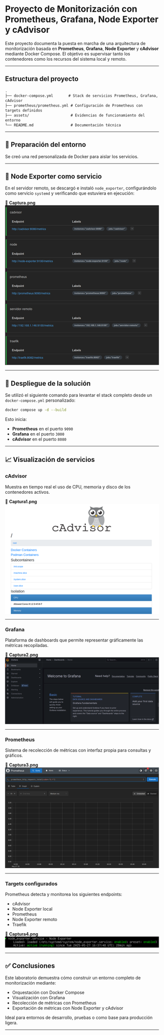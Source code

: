 # Proyecto de Monitorización con Prometheus, Grafana, Node Exporter y cAdvisor

Este proyecto documenta la puesta en marcha de una arquitectura de monitorización basada en **Prometheus**, **Grafana**, **Node Exporter** y **cAdvisor** mediante Docker Compose. El objetivo es supervisar tanto los contenedores como los recursos del sistema local y remoto.

---

## Estructura del proyecto

```
.
├── docker-compose.yml       # Stack de servicios Prometheus, Grafana, cAdvisor
├── prometheus/prometheus.yml # Configuración de Prometheus con targets definidos
├── assets/                   # Evidencias de funcionamiento del entorno
└── README.md                 # Documentación técnica
```

---

## 🧱 Preparación del entorno

Se creó una red personalizada de Docker para aislar los servicios.

---

## 🐧 Node Exporter como servicio

En el servidor remoto, se descargó e instaló `node_exporter`, configurándolo como servicio `systemd` y verificando que estuviera en ejecución:

📸 **Captura.png**
![Captura5](/assets/Captura5.png)

---

## 🚀 Despliegue de la solución

Se utilizó el siguiente comando para levantar el stack completo desde un `docker-compose.yml` personalizado:

```bash
docker compose up -d --build
```

Esto inicia:
- **Prometheus** en el puerto `9090`
- **Grafana** en el puerto `3000`
- **cAdvisor** en el puerto `8080`

---

## 📈 Visualización de servicios

### cAdvisor

Muestra en tiempo real el uso de CPU, memoria y disco de los contenedores activos.

📸 **Captura1.png**
![Captura1](/assets/Captura1.png)

---

### Grafana

Plataforma de dashboards que permite representar gráficamente las métricas recopiladas.

📸 **Captura2.png**
![Captura2](/assets/Captura2.png)

---

### Prometheus

Sistema de recolección de métricas con interfaz propia para consultas y gráficos.

📸 **Captura3.png**
![Captura3](/assets/Captura3.png)

---

### Targets configurados

Prometheus detecta y monitorea los siguientes endpoints:
- cAdvisor
- Node Exporter local
- Prometheus
- Node Exporter remoto
- Traefik

📸 **Captura4.png**
![Captura4](/assets/Captura4.png)

---

## ✅ Conclusiones

Este laboratorio demuestra cómo construir un entorno completo de monitorización mediante:
- Orquestación con Docker Compose
- Visualización con Grafana
- Recolección de métricas con Prometheus
- Exportación de métricas con Node Exporter y cAdvisor

Ideal para entornos de desarrollo, pruebas o como base para producción ligera.

---

